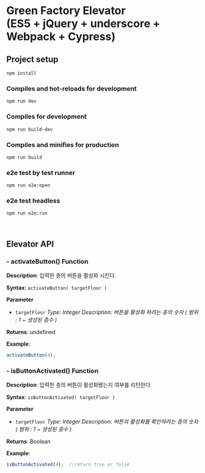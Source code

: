 # Green Factory Elevator<br>(ES5 + jQuery + underscore + Webpack + Cypress)

## Project setup
```
npm install
```

### Compiles and hot-reloads for development
```
npm run dev
```

### Compiles for development
```
npm run build-dev
```

### Compiles and minifies for production
```
npm run build
```

### e2e test by test runner
```
npm run e2e:open
```

### e2e test headless
```
npm run e2e:run
```
<br>

## Elevator API

### - activateButton() Function
**Description**: 입력한 층의 버튼을 활성화 시킨다.

 **Syntax**: `activateButton( targetFloor )`

  **Parameter**
  - `targetFloor`
*Type: Integer
Description: 버튼을 활성화 하려는 층의 숫자 ( 범위 : 1 ~ 생성된 층수 )*

 **Returns**: undefined

**Example**:
```js
activateButton(4);
```

### - isButtonActivated() Function

**Description**: 입력한 층의 버튼이 활성화됐는지 여부를 리턴한다.

**Syntax**:  `isButtonActivated( targetFloor )`

**Parameter**
- `targetFloor`
*Type: Integer
Description: 버튼의 활성화를 확인하려는 층의 숫자 ( 범위 : 1 ~ 생성된 층수 )*

**Returns**: Boolean

**Example**:
```js
isButtonActivated(4);  //return true or false
```
